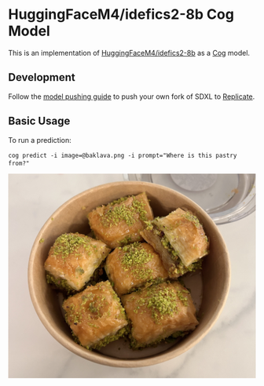 # HuggingFaceM4/idefics2-8b Cog Model

This is an implementation of [HuggingFaceM4/idefics2-8b](https://huggingface.co/HuggingFaceM4/idefics2-8b) as a [Cog](https://github.com/replicate/cog) model.

## Development

Follow the [model pushing guide](https://replicate.com/docs/guides/push-a-model) to push your own fork of SDXL to [Replicate](https://replicate.com).

## Basic Usage

To run a prediction:

    cog predict -i image=@baklava.png -i prompt="Where is this pastry from?"


![input](baklava.png)